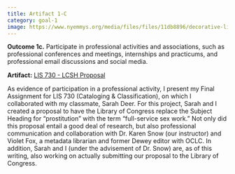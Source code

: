 ```yaml
---
title: Artifact 1-C
category: goal-1
image: https://www.nyemmys.org/media/files/files/11db8896/decorative-line-break-29.png
---
```


**Outcome 1c.** Participate in professional activities and associations, such as professional conferences and meetings, internships and practicums, and professional email discussions and social media.

**Artifact:** [LIS 730 - LCSH Proposal](https://docs.google.com/document/d/1WgukAoEf60j77Tig-8zB6ELaWq78tZRExAe1KlbhzLE/edit)

As evidence of participation in a professional activity, I present my Final Assignment for LIS 730 (Cataloging & Classification), on which I collaborated with my classmate, Sarah Deer. For this project, Sarah and I created a proposal to have the Library of Congress replace the Subject Heading for “prostitution” with the term “full-service sex work.” Not only did this proposal entail a good deal of research, but also professional communication and collaboration with Dr. Karen Snow (our instructor) and Violet Fox, a metadata librarian and former Dewey editor with OCLC. In addition, Sarah and I (under the advisement of Dr. Snow) are, as of this writing, also working on actually submitting our proposal to the Library of Congress.